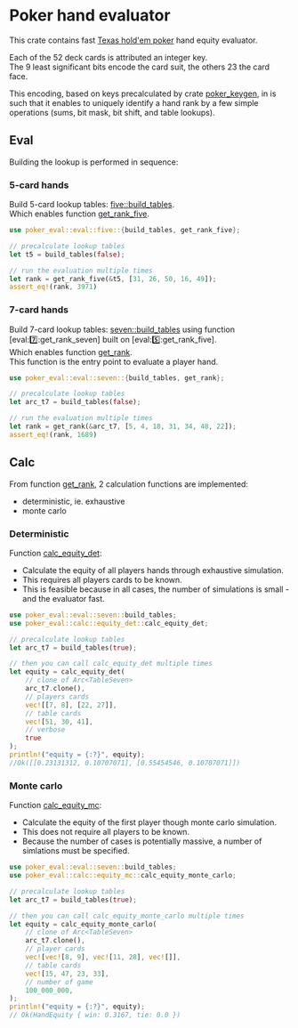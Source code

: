 # Poker hand evaluator

This crate contains fast [Texas hold'em poker](https://en.wikipedia.org/wiki/Texas_hold_%27em) hand equity evaluator.  

Each of the 52 deck cards is attributed an integer key.  
The 9 least significant bits encode the card suit, the others 23 the card face.  

This encoding, based on keys precalculated by crate [poker_keygen](https://github.com/oscar6echo/poker5/tree/main/poker_keygen), in is such that it enables to uniquely identify a hand rank by a few simple operations (sums, bit mask, bit shift, and table lookups).  

## Eval

Building the lookup is performed in sequence:

### 5-card hands

Build 5-card lookup tables: [five::build_tables](eval::five::build_tables).  
Which enables function [get_rank_five](eval::five::get_rank_five).  

```rust
use poker_eval::eval::five::{build_tables, get_rank_five};

// precalculate lookup tables
let t5 = build_tables(false);

// run the evaluation multiple times
let rank = get_rank_five(&t5, [31, 26, 50, 16, 49]);
assert_eq!(rank, 3971)
```

### 7-card hands

Build 7-card lookup tables: [seven::build_tables](eval::seven::build_tables) using function [eval::seven::get_rank_seven] built on [eval::five::get_rank_five].  
Which enables function [get_rank](eval::seven::get_rank).  
This function is the entry point to evaluate a player hand.

```rust
use poker_eval::eval::seven::{build_tables, get_rank};

// precalculate lookup tables
let arc_t7 = build_tables(false);

// run the evaluation multiple times
let rank = get_rank(&arc_t7, [5, 4, 18, 31, 34, 48, 22]);
assert_eq!(rank, 1689)
```

## Calc

From function [get_rank](eval::seven::get_rank), 2 calculation functions are implemented:

+ deterministic, ie. exhaustive
+ monte carlo

### Deterministic

Function [calc_equity_det](calc::equity_det::calc_equity_det):  

+ Calculate the equity of all players hands through exhaustive simulation.  
+ This requires all players cards to be known.  
+ This is feasible because in all cases, the number of simulations is small - and the evaluator fast.  

```rust
use poker_eval::eval::seven::build_tables;
use poker_eval::calc::equity_det::calc_equity_det;

// precalculate lookup tables
let arc_t7 = build_tables(true);

// then you can call calc_equity_det multiple times
let equity = calc_equity_det(
    // clone of Arc<TableSeven>
    arc_t7.clone(),  
    // players cards  
    vec![[7, 8], [22, 27]],  
    // table cards  
    vec![51, 30, 41],  
    // verbose  
    true
);
println!("equity = {:?}", equity);
//Ok([[0.23131312, 0.10707071], [0.55454546, 0.10707071]])
```

### Monte carlo

Function [calc_equity_mc](calc::equity_mc::calc_equity_monte_carlo):  

+ Calculate the equity of the first player though monte carlo simulation.  
+ This does not require all players to be known.  
+ Because the number of cases is potentially massive, a number of simlations must be specified.  

```rust
use poker_eval::eval::seven::build_tables;
use poker_eval::calc::equity_mc::calc_equity_monte_carlo;

// precalculate lookup tables
let arc_t7 = build_tables(true);

// then you can call calc_equity_monte_carlo multiple times
let equity = calc_equity_monte_carlo(
    // clone of Arc<TableSeven>
    arc_t7.clone(),
    // player cards
    vec![vec![8, 9], vec![11, 28], vec![]],
    // table cards
    vec![15, 47, 23, 33],
    // number of game
    100_000_000,
);
println!("equity = {:?}", equity);
// Ok(HandEquity { win: 0.3167, tie: 0.0 })
```
